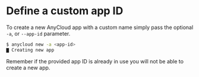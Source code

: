 # Define a custom app ID

To create a new AnyCloud app with a custom name simply pass the optional `-a`, or `--app-id` parameter.

```bash
$ anycloud new -a <app-id>
▇ Creating new app

```

Remember if the provided app ID is already in use you will not be able to create a new app.